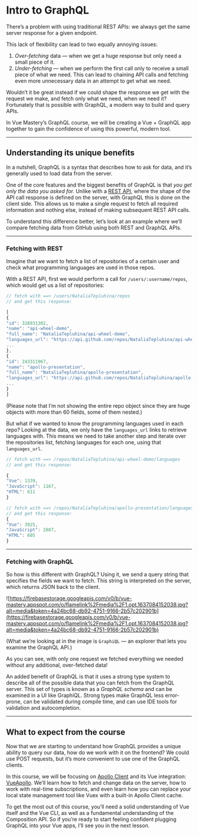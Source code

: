 # Intro to GraphQL

There’s a problem with using traditional REST APIs: we always get the same server response for a given endpoint.

This lack of flexibility can lead to two equally annoying issues:

1. _Over-fetching_ data — when we get a huge response but only need a small piece of it.
2. _Under-fetching_ — when we perform the first call only to receive a small piece of what we need. This can lead to chaining API calls and fetching even more unnecessary data in an attempt to get what we need.

Wouldn’t it be great instead if we could shape the response we get with the request we make, and fetch only what we need, when we need it? Fortunately that is possible with GraphQL, a modern way to build and query APIs.

In Vue Mastery’s GraphQL course, we will be creating a Vue + GraphQL app together to gain the confidence of using this powerful, modern tool.

---

## Understanding its unique benefits

In a nutshell, GraphQL is a syntax that describes how to ask for data, and it’s generally used to load data from the server.

One of the core features and the biggest benefits of GraphQL is that _you get only the data you asked for._ Unlike with a [REST API](https://restfulapi.net/), where the shape of the API call response is defined on the server, with GraphQL this is done on the client side. This allows us to make a single request to fetch all required information and nothing else, instead of making subsequent REST API calls.

To understand this difference better, let’s look at an example where we’ll compare fetching data from GitHub using both REST and GraphQL APIs.

---

### Fetching with REST

Imagine that we want to fetch a list of repositories of a certain user and check what programming languages are used in those repos.

With a REST API, first we would perform a call for `/users/:username/repos`, which would get us a list of repositories:

```jsx
// fetch with ==> /users/NataliaTepluhina/repos
// and get this response:

[
{
"id": 328931302,
"name": "api-wheel-demo",
"full_name": "NataliaTepluhina/api-wheel-demo",
"languages_url": "https://api.github.com/repos/NataliaTepluhina/api-wheel-demo/languages",,
...
},
{
"id": 243311967,
"name": "apollo-presentation",
"full_name": "NataliaTepluhina/apollo-presentation",
"languages_url": "https://api.github.com/repos/NataliaTepluhina/apollo-presentation/languages",
...
}
]
```

(Please note that I’m not showing the entire repo object since they are huge objects with more than 60 fields, some of them nested.)

But what if we wanted to know the programming languages used in each repo? Looking at the data, we only have the `languages_url` links to retrieve languages with. This means we need to take another step and iterate over the repositories list, fetching languages for each one, using that `languages_url`.

```jsx
// fetch with ==> /repos/NataliaTepluhina/api-wheel-demo/languages
// and get this response:

{
"Vue": 1339,
"JavaScript": 1167,
"HTML": 611
}

// fetch with ==> /repos/NataliaTepluhina/apollo-presentation/languages
// and get this response:
{
"Vue": 3925,
"JavaScript": 2887,
"HTML": 605
}
```

---

### Fetching with **GraphQL**

So how is this different with GraphQL? Using it, we send a query string that specifies the fields we want to fetch. This string is interpreted on the server, which returns JSON back to the client.

![https://firebasestorage.googleapis.com/v0/b/vue-mastery.appspot.com/o/flamelink%2Fmedia%2F1.opt.1637084152038.jpg?alt=media&token=4a24bc68-db92-4751-9166-2b57c202901b](https://firebasestorage.googleapis.com/v0/b/vue-mastery.appspot.com/o/flamelink%2Fmedia%2F1.opt.1637084152038.jpg?alt=media&token=4a24bc68-db92-4751-9166-2b57c202901b)

(What we’re looking at in the image is `GraphiQL` — an explorer that lets you examine the GraphQL API.)

As you can see, with only one request we fetched everything we needed without any additional, over-fetched data!

An added benefit of GraphQL is that it uses a strong type system to describe all of the possible data that you can fetch from the GraphQL server. This set of types is known as a _GraphQL schema_ and can be examined in a UI like GraphiQL. Strong types make GraphQL less error-prone, can be validated during compile time, and can use IDE tools for validation and autocompletion.

---

## What to expect from the course

Now that we are starting to understand how GraphQL provides a unique ability to query our data, how do we work with it on the frontend? We could use POST requests, but it’s more convenient to use one of the GraphQL clients.

In this course, we will be focusing on [Apollo Client](https://www.apollographql.com/apollo-client/) and its Vue integration: [VueApollo](https://apollo.vuejs.org/). We’ll learn how to fetch and change data on the server, how to work with real-time subscriptions, and even learn how you can replace your local state management tool like Vuex with a built-in Apollo Client cache.

To get the most out of this course, you’ll need a solid understanding of Vue itself and the Vue CLI, as well as a fundamental understanding of the Composition API. So if you’re ready to start feeling confident plugging GraphQL into your Vue apps, I’ll see you in the next lesson.
